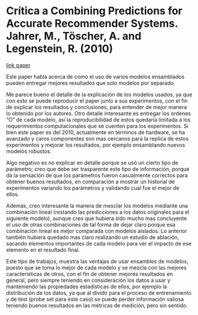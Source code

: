 # Crítica a Combining Predictions for Accurate Recommender Systems. Jahrer, M., Töscher, A. and Legenstein, R. (2010)

[link paper](https://dl.acm.org/doi/10.1145/1835804.1835893)

Este paper habla acerca de como el uso de varios modelos ensamblados pueden entregar mejores resultados que solo modelos por separado.

Me parece bueno el detalle de la explicación de los modelos usados, ya que con esto se puede reproducir el paper junto a sus experimentos, con el fin de explicar los resultados y conclusiones, para entender de mejor manera lo obtenido por los autores. Otro detalle interesante es entregar los ordenes “O” de cada modelo, así la reproducibilidad de estos quedaría limitada a los requerimientos computacionales que se cuenten para los experimentos. Si bien este paper es del 2010, actualmente en términos de hardware, se ha avanzado y caros componentes son mas cercanos para la replica de estos experimentos y mejorar los resultados, por ejemplo ensamblando nuevos modelos robustos. 

Algo negativo es no explicar en detalle porque se usó un cierto tipo de parámetro; creo que debe ser trasparente este tipo de información, porque da la sensación de que los parámetros fueron casualmente correctos para obtener buenos resultados, en comparación a mostrar un historial de experimentos variando los parámetros y validando cual fue el mejor de ellos.

Además, creo interesante la manera de mesclar los modelos mediante una combinación lineal (restando las predicciones a los datos originales para el siguiente modelo), aunque creo que hubiera sido mucho mas concluyente el uso de otras combinaciones de tal forma de dejar claro porque esa combinación lineal es mejor comparada con modelos aislados. Lo anterior también hubiera quedado mas claro realizando un estudio de ablación, sacando elementos importantes de cada modelo para ver el impacto de ese elemento en el resultado final.

Este tipo de trabajos, muestra las ventajas de usar ensambles de modelos, puesto que se toma lo mejor de cada modelo y se mezcla con las mejores características de otros, con el fin de obtener mejores resultados en general, pero siempre teniendo en consideración los datos a usar y manteniendo las propiedades estadísticas de ellos, por ejemplo la distribución de los datos, ya que al dividir para el proceso de entrenamiento y de test (probe set para este caso) se puede perder información valiosa teniendo buenos resultados en las métricas de medición, pero sin sentido.
